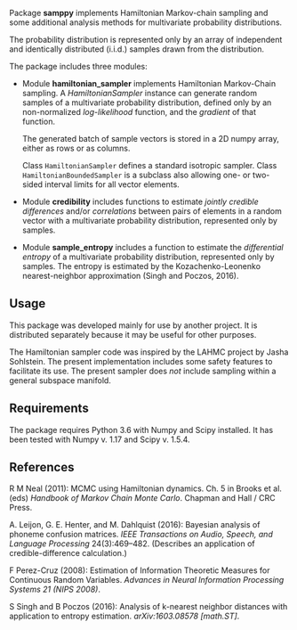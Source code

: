 Package **samppy** implements Hamiltonian Markov-chain sampling and
some additional analysis methods for multivariate probability distributions.

The probability distribution is represented only by
an array of independent and identically distributed (i.i.d.) samples
drawn from the distribution.

The package includes three modules:

* Module **hamiltonian_sampler** implements Hamiltonian Markov-Chain sampling.
    A *HamiltonianSampler* instance can generate
    random samples of a multivariate probability distribution,
    defined only by an non-normalized *log-likelihood* function,
    and the *gradient* of that function.

    The generated batch of sample vectors is stored in a 2D numpy array,
    either as rows or as columns.

    Class `HamiltonianSampler` defines a standard isotropic sampler.
    Class `HamiltonianBoundedSampler` is a subclass also allowing
    one- or two-sided interval limits for all vector elements.

* Module **credibility** includes functions to estimate *jointly credible differences*
    and/or *correlations* between pairs of elements
    in a random vector with a multivariate probability distribution,
    represented only by samples.

* Module **sample_entropy** includes a function to estimate the *differential entropy*
    of a multivariate probability distribution, represented only by samples.
    The entropy is estimated by the Kozachenko-Leonenko nearest-neighbor approximation
    (Singh and Poczos, 2016).

## Usage

This package was developed mainly for use by another project.
It is distributed separately because it may be useful for other purposes.

The Hamiltonian sampler code was inspired by the LAHMC project by
Jasha Sohlstein. The present implementation includes
some safety features to facilitate its use.
The present sampler does *not* include sampling within a general subspace manifold.

## Requirements

The package requires Python 3.6 with Numpy and Scipy installed.
It has been tested with Numpy v. 1.17 and Scipy v. 1.5.4.

## References

R M Neal (2011): MCMC using Hamiltonian dynamics. Ch. 5 in
Brooks et al. (eds) *Handbook of Markov Chain Monte Carlo*.
Chapman and Hall / CRC Press.

A. Leijon, G. E. Henter, and M. Dahlquist (2016):
Bayesian analysis of phoneme confusion matrices.
*IEEE Transactions on Audio, Speech, and Language Processing* 24(3):469–482.
(Describes an application of credible-difference calculation.)

F Perez-Cruz (2008): Estimation of Information Theoretic Measures
for Continuous Random Variables.
*Advances in Neural Information Processing Systems 21 (NIPS 2008)*.

S Singh and B Poczos (2016): Analysis of k-nearest neighbor distances
with application to entropy estimation.
*arXiv:1603.08578 [math.ST]*.

